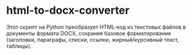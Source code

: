 # html-to-docx-converter
Этот скрипт на Python преобразует HTML-код из текстовых файлов в документы формата DOCX, сохраняя базовое форматирование (заголовки, параграфы, списки, ссылки, жирный/курсивный текст, таблицы).
